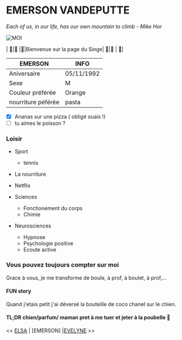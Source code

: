 # EMERSON VANDEPUTTE


*Each of us, in our life, has our own mountain to climb - Mike Hor*

![MOI](https://avatars.githubusercontent.com/u/71194958?u=675d397bba23c642c15e32d240fadb231b5e75be&v=4)

| :see_no_evil:|:hear_no_evil: |:speak_no_evil:|Bienvenue sur la page du Singe| :see_no_evil:|:hear_no_evil: | :speak_no_evil:|

EMERSON  | INFO
------------ | -------------
Aniversaire | 05/11/1992
Sexe | M
Couleur préférée |Orange
nourriture péférée | pasta


- [x] Ananas sur une pizza ( obligé ouais !)
- [ ] tu aimes le poisson ?

### Loisir

* Sport
	* tennis
	 
* La nourriture
* Netflix
* Sciences
	* Fonctionement du corps
	* Chimie
* Neurosciences
	* Hypnose
	* Psychologie positive
	* Ecoute active

### Vous pouvez toujours compter sur moi 
Grace à vous, je me transforme de boule, à prof, à boulet, à prof,...

#### FUN story
Quand j'etais petit j'ai déversé la bouteille de coco chanel sur le chien.

#### TL;DR chien/parfum/ maman pret à me tuer et jeter à la poubelle :rocket:



<< [ELSA](https://github.com/Magael/WebDev/blob/Markdown/README.md) | [EMERSON] |[EVELYNE](https://github.com/EvelyneCG/challenge-markdown/blob/main/MarkDown.md) >>
